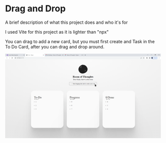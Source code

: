 # Drag and Drop

A brief description of what this project does and who it's for

I used Vite for this project as it is lighter than "npx"

You can drag to add a new card, but you must first create and Task in the To Do Card, after you can drag and drop around.

<div>
<img src="./DragandDrop.png" width="1000" >
</div>
